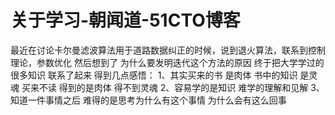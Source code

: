 # 关于学习-朝闻道-51CTO博客
最近在讨论卡尔曼滤波算法用于道路数据纠正的时候，说到退火算法，联系到控制理论，参数优化
然后想到了 为什么要发明迭代这个方法的原因 终于把大学学过的很多知识 联系了起来
得到几点感悟：
1、其实买来的书 是肉体 书中的知识 是灵魂 买来不读 得到的是肉体 得不到灵魂
2、容易学的是知识 难学的理解和见解
3、知道一件事情之后 难得的是思考为什么有这个事情 为什么会有这么回事

